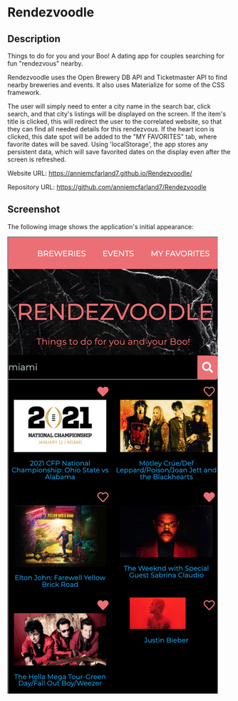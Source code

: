 # Rendezvoodle

## Description 

Things to do for you and your Boo! A dating app for couples searching for fun "rendezvous" nearby.

Rendezvoodle uses the Open Brewery DB API and Ticketmaster API to find nearby breweries and events. It also uses Materialize for some of the CSS framework.

The user will simply need to enter a city name in the search bar, click search, and that city's listings will be displayed on the screen. If the item's title is clicked, this will redirect the user to the correlated website, so that they can find all needed details for this rendezvous. If the heart icon is clicked, this date spot will be added to the "MY FAVORITES" tab, where favorite dates will be saved. Using 'localStorage', the app stores any persistent data, which will save favorited dates on the display even after the screen is refreshed.

Website URL: https://anniemcfarland7.github.io/Rendezvoodle/

Repository URL: https://github.com/anniemcfarland7/Rendezvoodle

## Screenshot 

The following image shows the application's initial appearance:

![Web Screenshot](./assets/screenshot.png)
